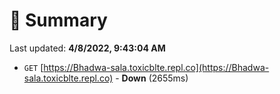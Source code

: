 # 📖 Summary
Last updated: **4/8/2022, 9:43:04 AM**

- `GET` [https://Bhadwa-sala.toxicblte.repl.co](https://Bhadwa-sala.toxicblte.repl.co) - **Down** (2655ms)
